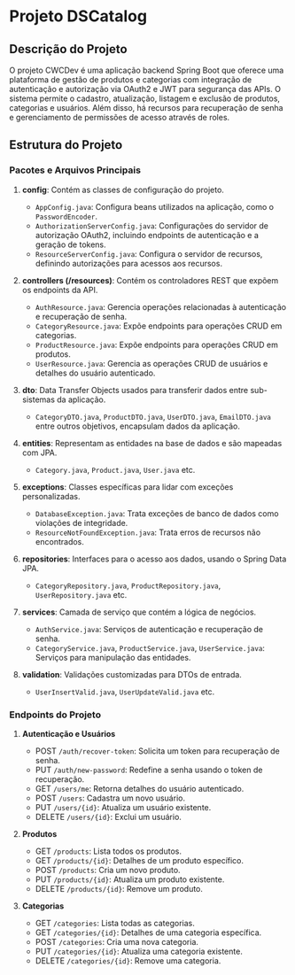 # Projeto DSCatalog
## Descrição do Projeto

O projeto CWCDev é uma aplicação backend Spring Boot que oferece uma plataforma de gestão de produtos e categorias com integração de autenticação e autorização via OAuth2 e JWT para segurança das APIs. O sistema permite o cadastro, atualização, listagem e exclusão de produtos, categorias e usuários. Além disso, há recursos para recuperação de senha e gerenciamento de permissões de acesso através de roles.

## Estrutura do Projeto

### Pacotes e Arquivos Principais

1. **config**: Contém as classes de configuração do projeto.
    - `AppConfig.java`: Configura beans utilizados na aplicação, como o `PasswordEncoder`.
    - `AuthorizationServerConfig.java`: Configurações do servidor de autorização OAuth2, incluindo endpoints de autenticação e a geração de tokens.
    - `ResourceServerConfig.java`: Configura o servidor de recursos, definindo autorizações para acessos aos recursos.

2. **controllers (/resources)**: Contém os controladores REST que expõem os endpoints da API.
    - `AuthResource.java`: Gerencia operações relacionadas à autenticação e recuperação de senha.
    - `CategoryResource.java`: Expõe endpoints para operações CRUD em categorias.
    - `ProductResource.java`: Expõe endpoints para operações CRUD em produtos.
    - `UserResource.java`: Gerencia as operações CRUD de usuários e detalhes do usuário autenticado.

3. **dto**: Data Transfer Objects usados para transferir dados entre sub-sistemas da aplicação.
    - `CategoryDTO.java`, `ProductDTO.java`, `UserDTO.java`, `EmailDTO.java` entre outros objetivos, encapsulam dados da aplicação.

4. **entities**: Representam as entidades na base de dados e são mapeadas com JPA.
    - `Category.java`, `Product.java`, `User.java` etc.

5. **exceptions**: Classes específicas para lidar com exceções personalizadas.
    - `DatabaseException.java`: Trata exceções de banco de dados como violações de integridade.
    - `ResourceNotFoundException.java`: Trata erros de recursos não encontrados.

6. **repositories**: Interfaces para o acesso aos dados, usando o Spring Data JPA.
    - `CategoryRepository.java`, `ProductRepository.java`, `UserRepository.java` etc.

7. **services**: Camada de serviço que contém a lógica de negócios.
    - `AuthService.java`: Serviços de autenticação e recuperação de senha.
    - `CategoryService.java`, `ProductService.java`, `UserService.java`: Serviços para manipulação das entidades.

8. **validation**: Validações customizadas para DTOs de entrada.
    - `UserInsertValid.java`, `UserUpdateValid.java` etc.

### Endpoints do Projeto

1. **Autenticação e Usuários**
    - POST `/auth/recover-token`: Solicita um token para recuperação de senha.
    - PUT `/auth/new-password`: Redefine a senha usando o token de recuperação.
    - GET `/users/me`: Retorna detalhes do usuário autenticado.
    - POST `/users`: Cadastra um novo usuário.
    - PUT `/users/{id}`: Atualiza um usuário existente.
    - DELETE `/users/{id}`: Exclui um usuário.

2. **Produtos**
    - GET `/products`: Lista todos os produtos.
    - GET `/products/{id}`: Detalhes de um produto específico.
    - POST `/products`: Cria um novo produto.
    - PUT `/products/{id}`: Atualiza um produto existente.
    - DELETE `/products/{id}`: Remove um produto.

3. **Categorias**
    - GET `/categories`: Lista todas as categorias.
    - GET `/categories/{id}`: Detalhes de uma categoria específica.
    - POST `/categories`: Cria uma nova categoria.
    - PUT `/categories/{id}`: Atualiza uma categoria existente.
    - DELETE `/categories/{id}`: Remove uma categoria.
